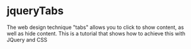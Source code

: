# jqueryTabs
The web design technique "tabs" allows you to click to show content, as well as hide content. This is a tutorial that shows how to achieve this with JQuery and CSS
